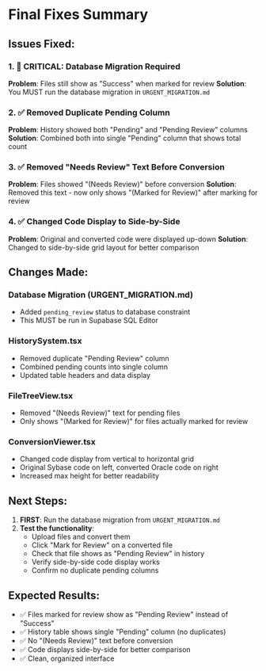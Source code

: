 # Final Fixes Summary

## Issues Fixed:

### 1. 🚨 CRITICAL: Database Migration Required
**Problem**: Files still show as "Success" when marked for review
**Solution**: You MUST run the database migration in `URGENT_MIGRATION.md`

### 2. ✅ Removed Duplicate Pending Column
**Problem**: History showed both "Pending" and "Pending Review" columns
**Solution**: Combined both into single "Pending" column that shows total count

### 3. ✅ Removed "Needs Review" Text Before Conversion
**Problem**: Files showed "(Needs Review)" before conversion
**Solution**: Removed this text - now only shows "(Marked for Review)" after marking for review

### 4. ✅ Changed Code Display to Side-by-Side
**Problem**: Original and converted code were displayed up-down
**Solution**: Changed to side-by-side grid layout for better comparison

## Changes Made:

### Database Migration (URGENT_MIGRATION.md)
- Added `pending_review` status to database constraint
- This MUST be run in Supabase SQL Editor

### HistorySystem.tsx
- Removed duplicate "Pending Review" column
- Combined pending counts into single column
- Updated table headers and data display

### FileTreeView.tsx
- Removed "(Needs Review)" text for pending files
- Only shows "(Marked for Review)" for files actually marked for review

### ConversionViewer.tsx
- Changed code display from vertical to horizontal grid
- Original Sybase code on left, converted Oracle code on right
- Increased max height for better readability

## Next Steps:

1. **FIRST**: Run the database migration from `URGENT_MIGRATION.md`
2. **Test the functionality**:
   - Upload files and convert them
   - Click "Mark for Review" on a converted file
   - Check that file shows as "Pending Review" in history
   - Verify side-by-side code display works
   - Confirm no duplicate pending columns

## Expected Results:

- ✅ Files marked for review show as "Pending Review" instead of "Success"
- ✅ History table shows single "Pending" column (no duplicates)
- ✅ No "(Needs Review)" text before conversion
- ✅ Code displays side-by-side for better comparison
- ✅ Clean, organized interface 